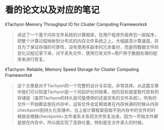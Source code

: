 # 看的论文以及对应的笔记

《Tachyon Memory Throughput IO for Cluster Computing Frameworks》

> 讲述了一个基于内存文件系统的计算框架，在用户程序外面再包一层程序，把整个计算过程映射到分布式的内存文件系统之上，大幅提高计算速度。并且为了保证存储的可靠性，没有使用多副本的冗余备份，而是将数据文件的变化过程记录下来，对于丢失文件，使用已有文件+用户用于数据处理的程序来进行恢复。

《Tachyon: Reliable, Memory Speed Storage for Cluster Computing Frameworks》

>这个文章是对于Tachyon的一个完整的设计与实现，非常具体。从这篇文章中我们可以知道Tachyon是一个另起炉灶的结果，他的目标就是取代现有的存储层（虽然Tachyon的持久层可能使用的还是现有的文件系统）。所有的文件一开始都会放在内存中，这些文件会定期或者在内存快满的时候从内存checkpoint到持久化存储中。当上层计算框架获取不到内存中的文件的时候就会根据checkpoint+文件谱系关系将文件恢复出来。因为一开始文件都是放在内存中，所以就实现了高吞吐量，特别是在文件录入的时候。